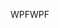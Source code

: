 <span data-ttu-id="60e46-101">WPF</span><span class="sxs-lookup"><span data-stu-id="60e46-101">WPF</span></span>